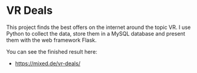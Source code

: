# VR Deals
This project finds the best offers on the internet around the topic VR. I use Python to collect the data, store them in a MySQL database and present them with the web framework Flask.

You can see the finished result here:

- https://mixed.de/vr-deals/
